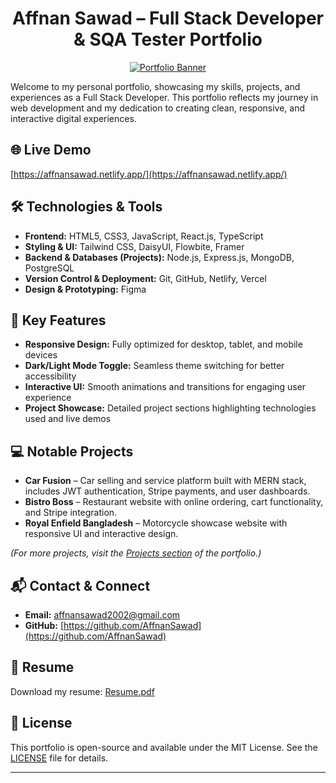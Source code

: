 <div align="center">

# Affnan Sawad – Full Stack Developer & SQA Tester Portfolio

[![Portfolio Banner](https://i.ibb.co/zh96c6qT/photo-2025-08-13-12-20-16.jpg)](https://ibb.co.com/PZXDpDqv)

</div>




 Welcome to my personal portfolio, showcasing my skills, projects, and experiences as a Full Stack Developer. This portfolio reflects my journey in web development and my dedication to creating clean, responsive, and interactive digital experiences. 

## 🌐 Live Demo

[https://affnansawad.netlify.app/](https://affnansawad.netlify.app/)

## 🛠️ Technologies & Tools

* **Frontend:** HTML5, CSS3, JavaScript, React.js, TypeScript
* **Styling & UI:** Tailwind CSS, DaisyUI, Flowbite, Framer
* **Backend & Databases (Projects):** Node.js, Express.js, MongoDB, PostgreSQL
* **Version Control & Deployment:** Git, GitHub, Netlify, Vercel
* **Design & Prototyping:** Figma

## 📂 Key Features

* **Responsive Design:** Fully optimized for desktop, tablet, and mobile devices
* **Dark/Light Mode Toggle:** Seamless theme switching for better accessibility
* **Interactive UI:** Smooth animations and transitions for engaging user experience
* **Project Showcase:** Detailed project sections highlighting technologies used and live demos

## 💻 Notable Projects

* **Car Fusion** – Car selling and service platform built with MERN stack, includes JWT authentication, Stripe payments, and user dashboards.
* **Bistro Boss** – Restaurant website with online ordering, cart functionality, and Stripe integration.
* **Royal Enfield Bangladesh** – Motorcycle showcase website with responsive UI and interactive design.

*(For more projects, visit the [Projects section](https://affnansawad.netlify.app/#projects) of the portfolio.)*

## 📬 Contact & Connect

* **Email:** [affnansawad2002@gmail.com](mailto:affnansawad2002@gmail.com)
* **GitHub:** [https://github.com/AffnanSawad](https://github.com/AffnanSawad)


## 📄 Resume

Download my resume: [Resume.pdf](https://affnansawad.netlify.app/resume.pdf)

## 📝 License

This portfolio is open-source and available under the MIT License. See the [LICENSE](LICENSE) file for details.

---


